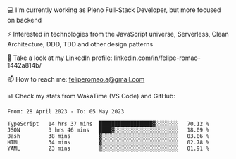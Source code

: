 💻 I'm currently working as Pleno Full-Stack Developer, but more focused on backend

⚡ Interested in technologies from the JavaScript universe, Serverless, Clean Architecture, DDD, TDD and other design patterns

👥 Take a look at my LinkedIn profile: linkedin.com/in/felipe-romao-1442a814b/

📫 How to reach me: feliperomao.a@gmail.com

📊 Check my stats from WakaTime (VS Code) and GitHub:

<!--START_SECTION:waka-->

```text
From: 28 April 2023 - To: 05 May 2023

TypeScript   14 hrs 37 mins  █████████████████▓░░░░░░░   70.12 %
JSON         3 hrs 46 mins   ████▓░░░░░░░░░░░░░░░░░░░░   18.09 %
Bash         38 mins         ▓░░░░░░░░░░░░░░░░░░░░░░░░   03.06 %
HTML         34 mins         ▓░░░░░░░░░░░░░░░░░░░░░░░░   02.78 %
YAML         23 mins         ▒░░░░░░░░░░░░░░░░░░░░░░░░   01.91 %
```

<!--END_SECTION:waka-->
